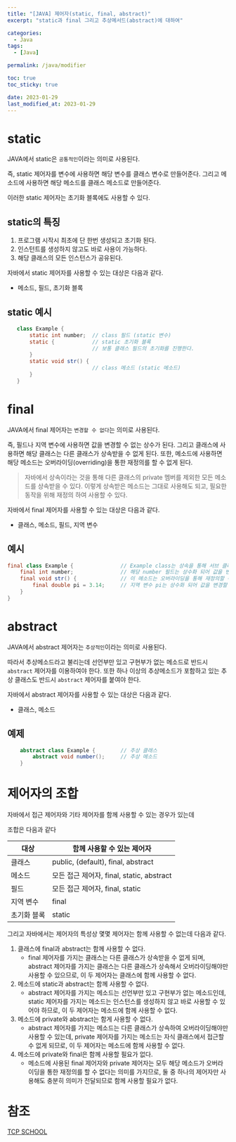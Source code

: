```yaml
---
title: "[JAVA] 제어자(static, final, abstract)"
excerpt: "static과 final 그리고 추상메서드(abstract)에 대하여"

categories:
  - Java
tags:
  - [Java]

permalink: /java/modifier

toc: true
toc_sticky: true

date: 2023-01-29
last_modified_at: 2023-01-29
---
```


# static

JAVA에서 static은 `공통적인`이라는 의미로 사용된다.

즉, static 제어자를 변수에 사용하면 해당 변수를 클래스 변수로 만들어준다. 그리고 메소드에 사용하면 해당 메소드를 클래스 메소드로 만들어준다.

이러한 static 제어자는 초기화 블록에도 사용할 수 있다.

## static의 특징
1. 프로그램 시작시 최초에 단 한번 생성되고 초기화 된다.
2. 인스턴트를 생성하지 않고도 바로 사용이 가능하다.
3. 해당 클래스의 모든 인스턴스가 공유된다.

자바에서 static 제어자를 사용할 수 있는 대상은 다음과 같다.
 - 메소드, 필드, 초기화 블록

## static 예시

 ```java
    class Example {
        static int number;  // class 필드 (static 변수)
        static {            // static 초기화 블록
                            // 보통 클래스 필드의 초기화를 진행한다.
        }
        static void str() {
                            // class 메소드 (static 메소드)
        }
    }
 ```

 # final

JAVA에서 final 제어자는 `변경할 수 없다`는 의미로 사용된다.

즉, 필드나 지역 변수에 사용하면 값을 변경할 수 없는 상수가 된다. 그리고 클래스에 사용하면 해당 클래스는 다른 클래스가 상속받을 수 없게 된다. 또한, 메소드에 사용하면 해당 메소드는 오버라이딩(overriding)을 통한 재정의를 할 수 없게 된다.

> 자바에서 상속이라는 것을 통해 다른 클래스의 private 멤버를 제외한 모든 메소드를 상속받을 수 있다. 이렇게 상속받은 메소드는 그대로 사용해도 되고, 필요한 동작을 위해 재정의 하여 사용할 수 있다.

자바에서 final 제어자를 사용할 수 있는 대상은 다음과 같다.
 - 클래스, 메소드, 필드, 지역 변수

## 예시

```java
final class Example {               // Example class는 상속을 통해 서브 클래스를 생성할 수 없다.
    final int number;               // 해당 number 필드는 상수화 되어 값을 변경할 수 없다.
    final void str() {              // 이 메소드는 오버라이딩을 통해 재정의할 수 없다.
        final double pi = 3.14;     // 지역 변수 pi는 상수화 되어 값을 변경할 수 없다.
    }
}
```

# abstract

JAVA에서 abstract 제어자는 `추상적인`이라는 의미로 사용된다.

따라서 추상메소드라고 불리는데 선언부만 있고 구현부가 없는 메소드로 반드시 `abstract` 제어자를 이용하여야 한다. 또한 하나 이상의 추상메소드가 포함하고 있는 추상 클래스도 반드시 `abstract` 제어자를 붙여야 한다.

자바에서 abstract 제어자를 사용할 수 있는 대상은 다음과 같다.
 - 클래스, 메소드

## 예제

```java
    abstract class Example {        // 추상 클래스
        abstract void number();     // 추상 메소드
    }
```

# 제어자의 조합

자바에서 접근 제어자와 기타 제어자를 함께 사용할 수 있는 경우가 있는데

조합은 다음과 같다

|대상|함께 사용할 수 있는 제어자|
|---|---|
|클래스|public, (default), final, abstract|
|메소드|모든 접근 제어자, final, static, abstract|
|필드|모든 접근 제어자, final, static|
|지역 변수|final|
|초기화 블록|static|

그리고 자바에서는 제어자의 특성상 몇몇 제어자는 함께 사용할 수 없는데 다음과 같다.

1. 클래스에 final과 abstract는 함께 사용할 수 없다.
    - final 제어자를 가지는 클래스는 다른 클래스가 상속받을 수 없게 되며, abstract 제어자를 가지는 클래스는 다른 클래스가 상속해서 오버라이딩해야만 사용할 수 있으므로, 이 두 제어자는 클래스에 함께 사용할 수 없다.
2. 메소드에 static과 abstract는 함께 사용할 수 없다.
    - abstract 제어자를 가지는 메소드는 선언부만 있고 구현부가 없는 메소드인데, static 제어자를 가지는 메소드는 인스턴스를 생성하지 않고 바로 사용할 수 있어야 하므로, 이 두 제어자는 메소드에 함께 사용할 수 없다.
3. 메소드에 private와 abstract는 함게 사용할 수 없다.
    - abstract 제어자를 가지는 메소드는 다른 클래스가 상속하여 오버라이딩해야만 사용할 수 있는데, private 제어자를 가지는 메소드는 자식 클래스에서 접근할 수 없게 되므로, 이 두 제어자는 메소드에 함께 사용할 수 없다.
4. 메소드에 private와 final은 함께 사용할 필요가 없다.
    - 메소드에 사용된 final 제어자와 private 제어자는 모두 해당 메소드가 오버라이딩을 통한 재정의를 할 수 없다는 의미를 가지므로, 둘 중 하나의 제어자만 사용해도 충분히 의미가 전달되므로 함께 사용할 필요가 없다.

# 참조

[TCP SCHOOL](http://www.tcpschool.com/java/java_modifier_ectModifier)